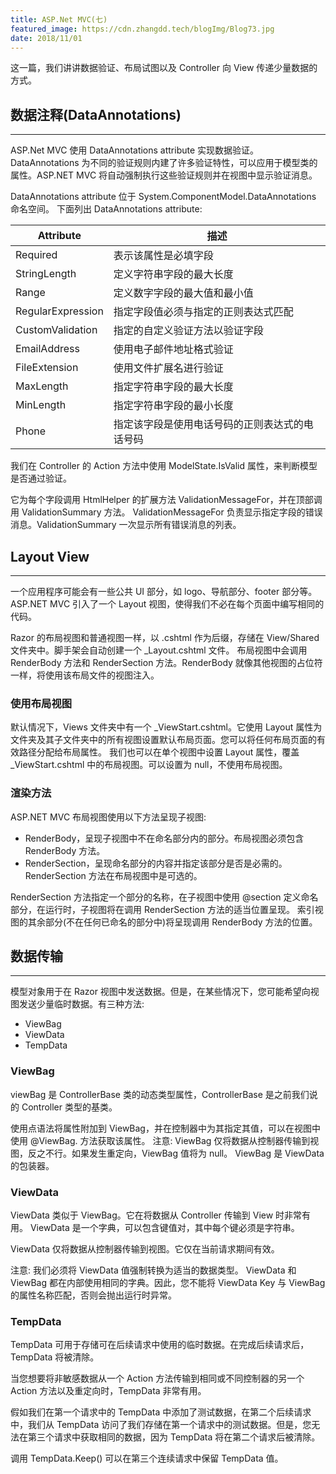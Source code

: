```yaml
---
title: ASP.Net MVC(七)
featured_image: https://cdn.zhangdd.tech/blogImg/Blog73.jpg
date: 2018/11/01
---
```


这一篇，我们讲讲数据验证、布局试图以及 Controller 向 View 传递少量数据的方式。

## 数据注释(DataAnnotations)
***  
ASP.Net MVC 使用 DataAnnotations attribute 实现数据验证。
DataAnnotations 为不同的验证规则内建了许多验证特性，可以应用于模型类的属性。ASP.NET MVC 将自动强制执行这些验证规则并在视图中显示验证消息。

DataAnnotations attribute 位于 System.ComponentModel.DataAnnotations 命名空间。
下面列出 DataAnnotations attribute: 

| Attribute         | 描述                                           |
|-------------------|----------------------------------------------|
| Required          | 表示该属性是必填字段                           |
| StringLength      | 定义字符串字段的最大长度                       |
| Range             | 定义数字字段的最大值和最小值                   |
| RegularExpression | 指定字段值必须与指定的正则表达式匹配           |
| CustomValidation  | 指定的自定义验证方法以验证字段                 |
| EmailAddress      | 使用电子邮件地址格式验证                       |
| FileExtension     | 使用文件扩展名进行验证                         |
| MaxLength         | 指定字符串字段的最大长度                       |
| MinLength         | 指定字符串字段的最小长度                       |
| Phone             | 指定该字段是使用电话号码的正则表达式的电话号码 |

我们在 Controller 的 Action 方法中使用 ModelState.IsValid 属性，来判断模型是否通过验证。

它为每个字段调用 HtmlHelper 的扩展方法 ValidationMessageFor，并在顶部调用 ValidationSummary 方法。
ValidationMessageFor 负责显示指定字段的错误消息。ValidationSummary 一次显示所有错误消息的列表。

## Layout View
***  
一个应用程序可能会有一些公共 UI 部分，如 logo、导航部分、footer 部分等。ASP.NET MVC 引入了一个 Layout 视图，使得我们不必在每个页面中编写相同的代码。

Razor 的布局视图和普通视图一样，以 .cshtml 作为后缀，存储在 View/Shared 文件夹中。脚手架会自动创建一个 _Layout.cshtml 文件。
布局视图中会调用 RenderBody 方法和 RenderSection 方法。RenderBody 就像其他视图的占位符一样，将使用该布局文件的视图注入。

### 使用布局视图
默认情况下，Views 文件夹中有一个 _ViewStart.cshtml。它使用 Layout 属性为文件夹及其子文件夹中的所有视图设置默认布局页面。您可以将任何布局页面的有效路径分配给布局属性。
我们也可以在单个视图中设置 Layout 属性，覆盖 _ViewStart.cshtml 中的布局视图。可以设置为 null，不使用布局视图。

### 渲染方法
ASP.NET MVC 布局视图使用以下方法呈现子视图: 
- RenderBody，呈现子视图中不在命名部分内的部分。布局视图必须包含 RenderBody 方法。
- RenderSection，呈现命名部分的内容并指定该部分是否是必需的。RenderSection 方法在布局视图中是可选的。

RenderSection 方法指定一个部分的名称，在子视图中使用 @section 定义命名部分，在运行时，子视图将在调用 RenderSection 方法的适当位置呈现。
索引视图的其余部分(不在任何已命名的部分中)将呈现调用 RenderBody 方法的位置。

## 数据传输
***  
模型对象用于在 Razor 视图中发送数据。但是，在某些情况下，您可能希望向视图发送少量临时数据。有三种方法: 
- ViewBag
- ViewData
- TempData

### ViewBag
viewBag 是 ControllerBase 类的动态类型属性，ControllerBase 是之前我们说的 Controller 类型的基类。

使用点语法将属性附加到 ViewBag，并在控制器中为其指定其值，可以在视图中使用 @ViewBag. 方法获取该属性。
注意: ViewBag 仅将数据从控制器传输到视图，反之不行。如果发生重定向，ViewBag 值将为 null。
ViewBag 是 ViewData 的包装器。

### ViewData
ViewData 类似于 ViewBag。它在将数据从 Controller 传输到 View 时非常有用。
ViewData 是一个字典，可以包含键值对，其中每个键必须是字符串。

ViewData 仅将数据从控制器传输到视图。它仅在当前请求期间有效。

注意: 我们必须将 ViewData 值强制转换为适当的数据类型。
ViewData 和 ViewBag 都在内部使用相同的字典。因此，您不能将 ViewData Key 与 ViewBag 的属性名称匹配，否则会抛出运行时异常。

### TempData
TempData 可用于存储可在后续请求中使用的临时数据。在完成后续请求后，TempData 将被清除。

当您想要将非敏感数据从一个 Action 方法传输到相同或不同控制器的另一个 Action 方法以及重定向时，TempData 非常有用。

假如我们在第一个请求中的 TempData 中添加了测试数据，在第二个后续请求中，我们从 TempData 访问了我们存储在第一个请求中的测试数据。但是，您无法在第三个请求中获取相同的数据，因为 TempData 将在第二个请求后被清除。

调用 TempData.Keep() 可以在第三个连续请求中保留 TempData 值。